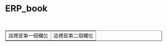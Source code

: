 # ERP_book

<table width="300" border="1">
　<tr>
　<td>這裡是第一個欄位</td>
　<td>這裡是第二個欄位</td>
　</tr>
</table>
